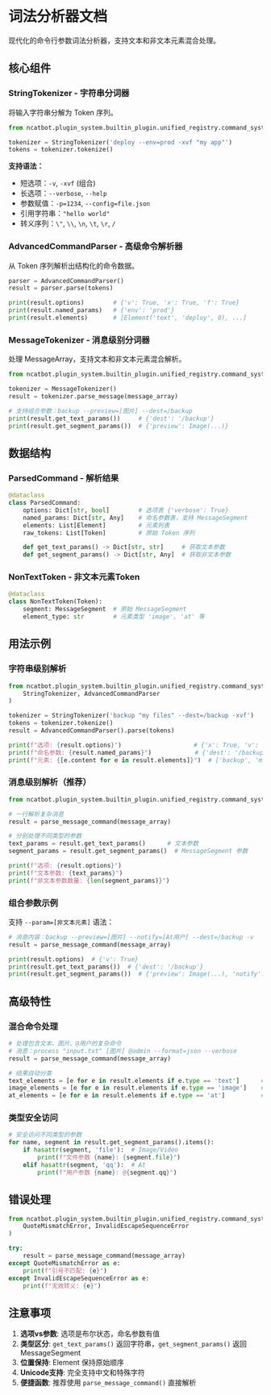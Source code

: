 # 词法分析器文档

现代化的命令行参数词法分析器，支持文本和非文本元素混合处理。

## 核心组件

### StringTokenizer - 字符串分词器
将输入字符串分解为 Token 序列。

```python
from ncatbot.plugin_system.builtin_plugin.unified_registry.command_system.lexer import StringTokenizer

tokenizer = StringTokenizer('deploy --env=prod -xvf "my app"')
tokens = tokenizer.tokenize()
```

**支持语法：**
- 短选项：`-v`, `-xvf` (组合)
- 长选项：`--verbose`, `--help`
- 参数赋值：`-p=1234`, `--config=file.json`
- 引用字符串：`"hello world"`
- 转义序列：`\"`, `\\`, `\n`, `\t`, `\r`, `/`

### AdvancedCommandParser - 高级命令解析器
从 Token 序列解析出结构化的命令数据。

```python
parser = AdvancedCommandParser()
result = parser.parse(tokens)

print(result.options)        # {'v': True, 'x': True, 'f': True}
print(result.named_params)   # {'env': 'prod'}
print(result.elements)       # [Element('text', 'deploy', 0), ...]
```

### MessageTokenizer - 消息级别分词器
处理 MessageArray，支持文本和非文本元素混合解析。

```python
from ncatbot.plugin_system.builtin_plugin.unified_registry.command_system.lexer import MessageTokenizer

tokenizer = MessageTokenizer()
result = tokenizer.parse_message(message_array)

# 支持组合参数：backup --preview=[图片] --dest=/backup
print(result.get_text_params())     # {'dest': '/backup'}
print(result.get_segment_params())  # {'preview': Image(...)}
```

## 数据结构

### ParsedCommand - 解析结果
```python
@dataclass
class ParsedCommand:
    options: Dict[str, bool]        # 选项表 {'verbose': True}
    named_params: Dict[str, Any]    # 命名参数表，支持 MessageSegment
    elements: List[Element]         # 元素列表
    raw_tokens: List[Token]         # 原始 Token 序列

    def get_text_params() -> Dict[str, str]     # 获取文本参数
    def get_segment_params() -> Dict[str, Any]  # 获取非文本参数
```

### NonTextToken - 非文本元素Token
```python
@dataclass
class NonTextToken(Token):
    segment: MessageSegment  # 原始 MessageSegment
    element_type: str        # 元素类型 'image', 'at' 等
```

## 用法示例

### 字符串级别解析
```python
from ncatbot.plugin_system.builtin_plugin.unified_registry.command_system.lexer import (
    StringTokenizer, AdvancedCommandParser
)

tokenizer = StringTokenizer('backup "my files" --dest=/backup -xvf')
tokens = tokenizer.tokenize()
result = AdvancedCommandParser().parse(tokens)

print(f"选项: {result.options}")                    # {'x': True, 'v': True, 'f': True}
print(f"命名参数: {result.named_params}")            # {'dest': '/backup'}
print(f"元素: {[e.content for e in result.elements]}")  # ['backup', 'my files']
```

### 消息级别解析（推荐）
```python
from ncatbot.plugin_system.builtin_plugin.unified_registry.command_system.lexer import parse_message_command

# 一行解析复杂消息
result = parse_message_command(message_array)

# 分别处理不同类型的参数
text_params = result.get_text_params()      # 文本参数
segment_params = result.get_segment_params()  # MessageSegment 参数

print(f"选项: {result.options}")
print(f"文本参数: {text_params}")
print(f"非文本参数数量: {len(segment_params)}")
```

### 组合参数示例
支持 `--param=[非文本元素]` 语法：

```python
# 消息内容：backup --preview=[图片] --notify=[At用户] --dest=/backup -v
result = parse_message_command(message_array)

print(result.options)  # {'v': True}
print(result.get_text_params())  # {'dest': '/backup'}
print(result.get_segment_params())  # {'preview': Image(...), 'notify': At(...)}
```

## 高级特性

### 混合命令处理
```python
# 处理包含文本、图片、@用户的复杂命令
# 消息：process "input.txt" [图片] @admin --format=json --verbose
result = parse_message_command(message_array)

# 结果自动分类
text_elements = [e for e in result.elements if e.type == 'text']      # ['process', 'input.txt']
image_elements = [e for e in result.elements if e.type == 'image']    # [Image(...)]
at_elements = [e for e in result.elements if e.type == 'at']          # [At(admin)]
```

### 类型安全访问
```python
# 安全访问不同类型的参数
for name, segment in result.get_segment_params().items():
    if hasattr(segment, 'file'):  # Image/Video
        print(f"文件参数 {name}: {segment.file}")
    elif hasattr(segment, 'qq'):  # At
        print(f"用户参数 {name}: @{segment.qq}")
```

## 错误处理

```python
from ncatbot.plugin_system.builtin_plugin.unified_registry.command_system.lexer import (
    QuoteMismatchError, InvalidEscapeSequenceError
)

try:
    result = parse_message_command(message_array)
except QuoteMismatchError as e:
    print(f"引号不匹配: {e}")
except InvalidEscapeSequenceError as e:
    print(f"无效转义: {e}")
```

## 注意事项

1. **选项vs参数**: 选项是布尔状态，命名参数有值
2. **类型区分**: `get_text_params()` 返回字符串，`get_segment_params()` 返回 MessageSegment
3. **位置保持**: Element 保持原始顺序
4. **Unicode支持**: 完全支持中文和特殊字符
5. **便捷函数**: 推荐使用 `parse_message_command()` 直接解析
